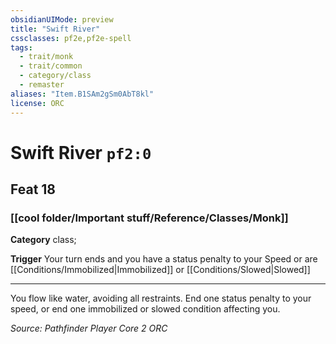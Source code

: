 ```yaml
---
obsidianUIMode: preview
title: "Swift River"
cssclasses: pf2e,pf2e-spell
tags:
  - trait/monk
  - trait/common
  - category/class
  - remaster
aliases: "Item.B1SAm2gSm0AbT8kl"
license: ORC
---
```

# Swift River `pf2:0`
## Feat 18
### [[cool folder/Important stuff/Reference/Classes/Monk]]

**Category** class; 




**Trigger** Your turn ends and you have a status penalty to your Speed or are [[Conditions/Immobilized|Immobilized]] or [[Conditions/Slowed|Slowed]]

* * *

You flow like water, avoiding all restraints. End one status penalty to your speed, or end one immobilized or slowed condition affecting you.

*Source: Pathfinder Player Core 2*
*ORC*